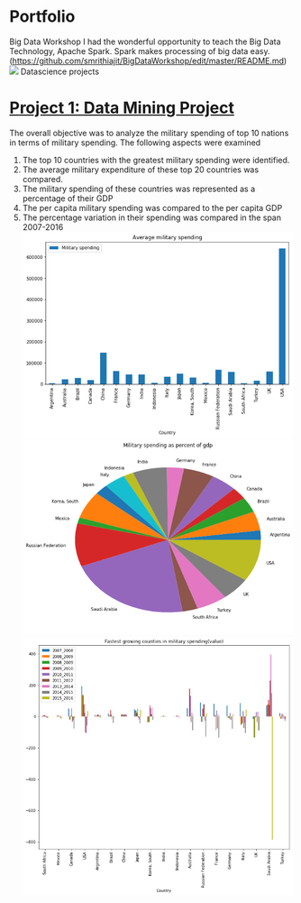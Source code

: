# Portfolio
Big Data Workshop
I had the wonderful opportunity to teach the Big Data Technology, Apache Spark. Spark makes processing of big data easy.
(https://github.com/smrithiajit/BigDataWorkshop/edit/master/README.md)
![](/BigDataWorkshop/blob/master/APACHE_SPARK_PRESENTATION_final.gif)
Datascience projects

# [Project 1: Data Mining Project](https://github.com/smrithiajit/Projects/blob/master/DATS%2B6103%2BSMRITHI%2BAJIT.ipynb)

The overall objective was to analyze the military spending of top 10 nations in terms of military spending.
The following aspects were examined

1.	The top 10 countries with the greatest military spending were identified.
2.	The average military expenditure of these top 20 countries was compared.
3.	The military spending of these countries was represented as a percentage of their GDP
4.	The per capita military spending was compared to the per capita GDP
5.	The percentage variation in their spending was compared in the span 2007-2016 
![](/images/dm1.png)
![](/images/dm2.png)
![](/images/dn3.png)



